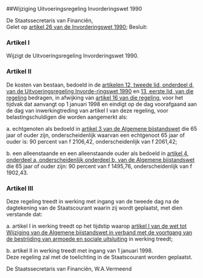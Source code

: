 <meta http-equiv='Content-Type' content='text/html; charset=utf-8' />

##Wijziging Uitvoeringsregeling Invorderingswet 1990

De Staatssecretaris van Financiën,  
Gelet op [artikel 26 van de Invorderingswet 1990](../../../../../../wet/invorderingswet/1990/BWBR0004770/README.md);
Besluit:    

### Artikel  I  

Wijzigt de Uitvoeringsregeling Invorderingswet 1990.   

### Artikel  II  

De kosten van bestaan, bedoeld in de [artikelen 12, tweede lid, onderdeel d, van de Uitvoeringsregeling Invorde-ringswet 1990](../../../../../../ministeriele-regeling/uitvoeringsregeling/invorderingswet/1990/BWBR0004766/README.md) en [13, eerste lid, van die regeling](../../../../../../ministeriele-regeling/uitvoeringsregeling/invorderingswet/1990/BWBR0004766/README.md) bedragen, in afwijking van [artikel 16 van die regeling](../../../../../../ministeriele-regeling/uitvoeringsregeling/invorderingswet/1990/BWBR0004766/README.md), voor het tijdvak dat aanvangt op 1 januari 1998 en eindigt op de dag voorafgaand aan de dag van inwerkingtreding van artikel I van deze regeling, voor belastingschuldigen die worden aangemerkt als: 

a. echtgenoten als bedoeld in [artikel 3 van de Algemene bijstandswet](../../../../../../wet/algemene/bijstandswet/BWBR0007333/README.md) die 65 jaar of ouder zijn, onderscheidenlijk waarvan een echtgenoot 65 jaar of ouder is: 90 percent van f 2106,42, onderscheidenlijk van f 2061,42;  

b. een alleenstaande en een alleenstaande ouder als bedoeld in [artikel 4, onderdeel a, onderscheidenlijk onderdeel b, van de Algemene bijstandswet](../../../../../../wet/algemene/bijstandswet/BWBR0007333/README.md) die 65 jaar of ouder zijn: 90 percent van f 1495,76, onderscheidenlijk van f 1902,43.    

### Artikel  III  

Deze regeling treedt in werking met ingang van de tweede dag na de dagtekening van de Staatscourant waarin zij wordt geplaatst, met dien verstande dat: 

a. artikel I in werking treedt op het tijdstip waarop [artikel I van de wet tot Wijziging van de Algemene bijstandswet in verband met de voortgang van de bestrijding van armoede en sociale uitsluiting](../../../../../../wet/wijzigingswet/algemene/bijstandswet/inzake/voortgang/bestrijding/van/etc/BWBR0009281/README.md) in werking treedt;  

b. artikel II in werking treedt met ingang van 1 januari 1998.    
Deze regeling zal met de toelichting in de Staatscourant worden geplaatst.   

De 
Staatssecretaris van Financiën, 
W.A.Vermeend    
